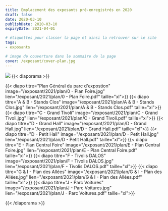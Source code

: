 ```yaml
---
title: Emplacement des exposants pré-enregistrés en 2020
draft: false 
date: 2020-03-10 
publishDate: 2020-03-10 
expiryDate: 2021-04-01  

# étiquettes pour classer la page et ainsi la retrouver sur le site
tags: 
- exposants

# image de couverture dans le sommaire de la page
cover: /exposant/cover-plan.jpg
---
```

<!--more-->
![](/exposant/banniere-plan.jpg)
{{< diaporama >}}

{{< diapo titre="Plan Général du parc d'expostion" image="/exposant/2021/plan/0 - Plan Foire.jpg"  lien="/exposant/2021/plan/0 - Plan Foire.pdf" taille="xl">}}
{{< diapo titre="A & B - Stands Clos" image="/exposant/2021/plan/A & B - Stands Clos.jpg"  lien="/exposant/2021/plan/A & B - Stands Clos.pdf" taille="xl">}}
{{< diapo titre="C - Grand Tivoli" image="/exposant/2021/plan/C - Grand Tivoli.jpg"  lien="/exposant/2021/plan/C - Grand Tivoli.pdf" taille="xl">}}
{{< diapo titre="D - Grand Hall" image="/exposant/2021/plan/D - Grand Hall.jpg"  lien="/exposant/2021/plan/D - Grand Hall.pdf" taille="xl">}}
{{< diapo titre="D - Petit Hall" image="/exposant/2021/plan/D - Petit Hall.jpg"  lien="/exposant/2021/plan/D - Petit Hall.pdf" taille="xl">}}
{{< diapo titre="E - Plan Central Foire" image="/exposant/2021/plan/E - Plan Central Foire.jpg"  lien="/exposant/2021/plan/E - Plan Central Foire.pdf" taille="xl">}}
{{< diapo titre="F - Tivolis DALOS" image="/exposant/2021/plan/F - Tivolis DALOS.jpg"  lien="/exposant/2021/plan/F - Tivolis DALOS.pdf" taille="xl">}}
{{< diapo titre="G & I - Plan des Allées" image="/exposant/2021/plan/G & I - Plan des Allées.jpg"  lien="/exposant/2021/plan/G & I - Plan des Allées.pdf" taille="xl">}}
{{< diapo titre="J - Parc Voitures" image="/exposant/2021/plan/J - Parc Voitures.jpg"  lien="/exposant/2021/plan/J - Parc Voitures.pdf" taille="xl">}}


{{< /diaporama >}}